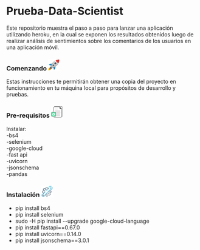 # Prueba-Data-Scientist

Este repositorio muestra el paso a paso para lanzar una aplicación utilizando heroku, en la cual se exponen los resultados obtenidos luego de realizar análisis de sentimientos sobre los comentarios de los usuarios en una aplicación móvil.

### Comenzando <img src="/imagenes/cohete.jpg" width="30" height="30"> 
Estas instrucciones te permitirán obtener una copia del proyecto en funcionamiento en tu máquina local para propósitos de desarrollo y pruebas.

### Pre-requisitos <img src="/imagenes/requisitos.jpg" width="30" height="30"> 

Instalar: <br>
-bs4 <br>
-selenium <br>
-google-cloud <br>
-fast api <br>
-uvicorn <br>
-jsonschema <br>
-pandas <br>

### Instalación <img src="/imagenes/instalacion.jpg" width="30" height="30"> 

- pip install bs4
- pip install selenium
- sudo -H pip install --upgrade google-cloud-language
- pip install fastapi==0.67.0
- pip install uvicorn==0.14.0
- pip install jsonschema==3.0.1





